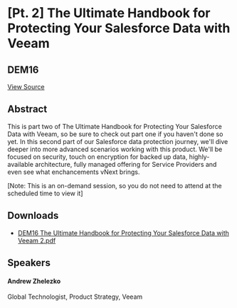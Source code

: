 # [Pt. 2] The Ultimate Handbook for Protecting Your Salesforce Data with Veeam
## DEM16
[View Source](https://connect.veeam.com/flow/veeam/veeamon2023/attendeeportal/page/sessioncatalog/session/1678316666758001uN56)

## Abstract
This is part two of The Ultimate Handbook for Protecting Your Salesforce Data with Veeam, so be sure to check out part one if you haven't done so yet. In this second part of our Salesforce data protection journey, we'll dive deeper into more advanced scenarios working with this product. We'll be focused on security, touch on encryption for backed up data, highly-available architecture, fully managed offering for Service Providers and even see what enchancements vNext brings.

[Note: This is an on-demand session, so you do not need to attend at the scheduled time to view it]


## Downloads
- [DEM16 The Ultimate Handbook for Protecting Your Salesforce Data with Veeam 2.pdf](<./files/DEM16 The Ultimate Handbook for Protecting Your Salesforce Data with Veeam 2.pdf>)

## Speakers
#### Andrew Zhelezko
Global Technologist, Product Strategy, Veeam